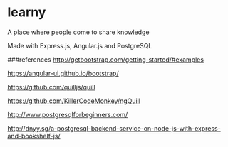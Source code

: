 # learny
A place where people come to share knowledge

Made with Express.js, Angular.js and PostgreSQL


###references
http://getbootstrap.com/getting-started/#examples

https://angular-ui.github.io/bootstrap/

https://github.com/quilljs/quill

https://github.com/KillerCodeMonkey/ngQuill

http://www.postgresqlforbeginners.com/

http://dnyy.sg/a-postgresql-backend-service-on-node-js-with-express-and-bookshelf-js/

